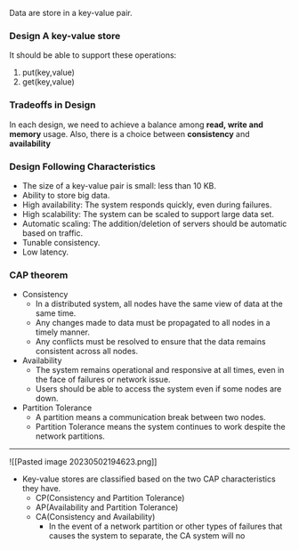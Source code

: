 Data are store in a key-value pair.

### Design A key-value store
It should be able to support these operations:
1. put(key,value)
2. get(key,value)

### Tradeoffs in Design
In each design, we need to achieve a balance among **read, write and memory** usage. Also, there is a choice between **consistency** and **availability**

### Design Following Characteristics
- The size of a key-value pair is small: less than 10 KB.
- Ability to store big data.
- High availability: The system responds quickly, even during failures.
- High scalability: The system can be scaled to support large data set.
- Automatic scaling: The addition/deletion of servers should be automatic based on traffic.
- Tunable consistency.
- Low latency.
### CAP theorem
- Consistency
	- In a distributed system, all nodes have the same view of data at the same time.
	- Any changes made to data must be propagated to all nodes in a timely manner.
	- Any conflicts must be resolved to ensure that the data remains consistent across all nodes.
- Availability
	- The system remains operational and responsive at all times, even in the face of failures or network issue.
	- Users should be able to access the system even if some nodes are down.
- Partition Tolerance
	- A partition means a communication break between two nodes.
	- Partition Tolerance means the system continues to work despite the network partitions.
***
![[Pasted image 20230502194623.png]]

- Key-value stores are classified based on the two CAP characteristics they have.
	- CP(Consistency and Partition Tolerance)
	- AP(Availability and Partition Tolerance)
	- CA(Consistency and Availability)
		- In the event of a network partition or other types of failures that causes the system to separate, the CA system will no